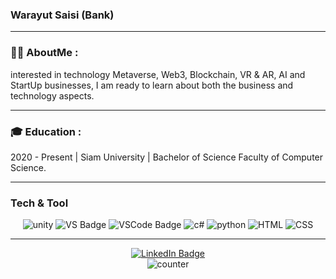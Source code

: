 ### Warayut Saisi (Bank)
---

### 👦🏻 AboutMe :
interested in technology Metaverse, Web3, Blockchain, VR & AR, AI and StartUp businesses,
I am ready to learn about both the business and technology aspects.

---

### 🎓 Education :
2020 - Present | Siam University | Bachelor of Science Faculty of Computer Science.

---

### Tech & Tool 
<div id="toolBadges" align="center">
    <img src="https://img.shields.io/badge/Unity-100000?style=for-the-badge&logo=unity&logoColor=white" alt="unity"/ >
    <img src="https://img.shields.io/badge/Visual_Studio-5C2D91?style=for-the-badge&logo=visual%20studio&logoColor=white" alt="VS Badge"/ >
    <img src="https://img.shields.io/badge/VSCode-0078D4?style=for-the-badge&logo=visual%20studio%20code&logoColor=white" alt="VSCode Badge"/ >
    <img src="https://img.shields.io/badge/C%23-239120?style=for-the-badge&logo=c-sharp&logoColor=white" alt="c#"/ >
    <img src="https://img.shields.io/badge/Python-FFD43B?style=for-the-badge&logo=python&logoColor=blue" alt="python"/ >
    <img src="https://img.shields.io/badge/HTML5-E34F26?style=for-the-badge&logo=html5&logoColor=white" alt="HTML"/ >
    <img src="https://img.shields.io/badge/CSS3-1572B6?style=for-the-badge&logo=css3&logoColor=white" alt="CSS"/ >

</a>

---

<div id="badges" align="center">
  <a href="https://www.linkedin.com/in/wrybank"target="_blank">
    <img src="https://img.shields.io/badge/LinkedIn-blue?style=for-the-badge&logo=linkedin&logoColor=white" alt="LinkedIn Badge"/ >
  </a>
  <br>
  <img src="https://komarev.com/ghpvc/?username=wryBank&style=flat-square&color=blue" alt="counter"/>
</div>
<!--
**wryBank/wryBank** is a ✨ _special_ ✨ repository because its `README.md` (this file) appears on your GitHub profile.

Here are some ideas to get you started:

- 🔭 I’m currently working on ...
- 🌱 I’m currently learning ...
- 👯 I’m looking to collaborate on ...
- 🤔 I’m looking for help with ...
- 💬 Ask me about ...
- 📫 How to reach me: ...
- 😄 Pronouns: ...
- ⚡ Fun fact: ...
-->
